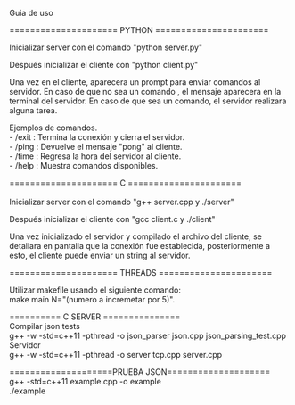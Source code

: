 Guia de uso

===================== PYTHON ======================

Inicializar server con el comando "python server.py"

Después inicializar el cliente con "python client.py"

Una vez en el cliente, aparecera un prompt para enviar comandos al servidor. 
En caso de que no sea un comando , el mensaje aparecera en la terminal del servidor.
En caso de que sea un comando, el servidor realizara alguna tarea.

Ejemplos de comandos.
    </br>
    - /exit : Termina la conexión y cierra el servidor.
    </br>
    - /ping : Devuelve el mensaje "pong" al cliente.
    </br>
    - /time : Regresa la hora del servidor al cliente.
    </br>
    - /help : Muestra comandos disponibles.

===================== C ======================
</br>
</br>
Inicializar server con el comando "g++ server.cpp y ./server"

Después inicializar el cliente con "gcc client.c y ./client"

Una vez inicializado el servidor y compilado el archivo del cliente, 
se detallara en pantalla que la conexión fue establecida, posteriormente a esto, 
el cliente puede enviar un string al servidor.

===================== THREADS ======================

Utilizar makefile usando el siguiente comando:
</br>
make main N="(numero a incremetar por 5)".

========== C SERVER =============== 
</br>
Compilar json tests
</br>
g++ -w -std=c++11 -pthread -o json_parser json.cpp json_parsing_test.cpp
</br>
Servidor
</br>
g++ -w -std=c++11 -pthread -o server tcp.cpp server.cpp

====================PRUEBA JSON====================
</br>
g++ -std=c++11 example.cpp -o example
</br>
./example
